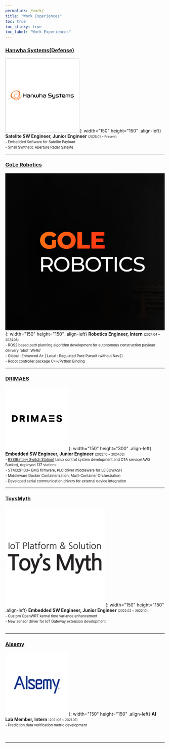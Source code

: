 ```yaml
---
permalink: /work/
title: "Work Experiences"
toc: true
toc_sticky: true
toc_label: "Work Experiences"
---
```

### [Hanwha Systems(Defense)](https://www.hanwhasystems.com/en/index.do)
![image](/assets/images/hanwhasys.jpg){: width="150" height="150" .align-left}
**Satelite SW Engineer, Junior Engineer** 
<span style="font-size:0.7em;">(2025.01 ~ Present)</span>
<br>
<span style="font-size:0.8em;">- Embedded Software for Satelite Payload</span>
<br>
<span style="font-size:0.8em;">- Small Synthetic Aperture Radar Satelite</span>
<br>

---
### [GoLe Robotics](https://golerobotics.com/)
![image](/assets/images/golerobotics.png){: width="150" height="150" .align-left}
**Robotics Engineer, Intern** 
<span style="font-size:0.7em;">(2024.04 ~ 2024.06)</span>
<br>
<span style="font-size:0.8em;">- ROS2 based path planning algorithm development for autonomous construction payload delivery robot 'WeRo'</span>
<br>
<span style="font-size:0.8em;">- Global : Enhanced A* |  Local : Regulated Pure Pursuit (without Nav2)</span>
<br>
<span style="font-size:0.8em;">- Robot controller package C++/Python Binding</span>
<br>

---
### [DRIMAES](https://drimaes.com/)
![image](/assets/images/drimaes.jpeg){: width="150" height="300" .align-left}
**Embedded SW Engineer, Junior Engineer** 
<span style="font-size:0.7em;">(2022.10 ~ 2024.03)</span>
<br>
<span style="font-size:0.8em;">- [BSS(Battery Switch Station)](https://www.e3mobilitygroup.com/batton) Linux control system development and OTA service(AWS Bucket), deployed 137 stations</span>
<br>
<span style="font-size:0.8em;">- STM32F103* BMS firmware, PLC driver middleware for LEISUWASH </span>
<br>
<span style="font-size:0.8em;">- Middleware Docker Containerization, Muilt-Container Orchestration</span>
<br>
<span style="font-size:0.8em;">- Developed serial communication drivers for external device integration</span>
<br>

---
### [ToysMyth](http://www.toysmyth.com/)
![image](/assets/images/toysmyth.jpg){: width="150" height="150" .align-left}
**Embedded SW Engineer, Junior Engineer** 
<span style="font-size:0.7em;">(2022.02 ~ 2022.10)</span>
<br>
<span style="font-size:0.8em;">- Custom OpenWRT kernal time variance enhancement</span>
<br>
<span style="font-size:0.8em;">- New sensor driver for IoT Gateway extension development</span>
<br>
<br>

---
### [Alsemy](https://www.alsemy.com/)
![image](/assets/images/alsemy.jpeg){: width="150" height="150" .align-left}
**AI Lab Member, Intern** <span style="font-size:0.7em;">(2021.06 ~ 2021.07)</span>
<br>
<span style="font-size:0.8em;">- Prediction data verification metric development</span>
<br>
<br>
<br>

---